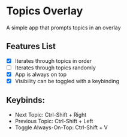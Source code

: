 # Topics Overlay

A simple app that prompts topics in an overlay

## Features List

- [x] Iterates through topics in order
- [ ] Iterates through topics randomly
- [x] App is always on top
- [x] Visibility can be toggled with a keybinding

## Keybinds:

- Next Topic: Ctrl-Shift + Right
- Previous Topic: Ctrl-Shift + Left
- Toggle Always-On-Top: Ctrl-Shift + V
